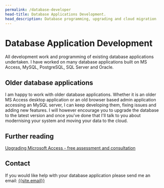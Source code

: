 ```yaml
---
permalink: /database-developer
head-title: Database Applications Development.
head_description: Database programming, upgrading and cloud migration
---
```


# <i class="fa fa-database icon-db" ></i> Database Application Development

All development work and programming of existing database applications undertaken.  I have worked on many database applications built on MS Access, MySQL, PostgreSQL, SQL Server and Oracle.

## Older database applications

I am happy to work with older database applications. Whether it is an older MS Access desktop application or an old browser based admin application accessing an MySQL server,  I can keep developing them, fixing issues and adding new features. I will however encourage you to upgrade the database to the latest version and once you've done that I'll talk to you about modernising your system and moving your data to the cloud.

## Further reading

[Upgrading Microsoft Access - free assessment and consultation](/ms-access-upgrade)

## Contact

If you would like help with your database application please send me an email: [{{site.email}}](mailto:{{site.email}})

